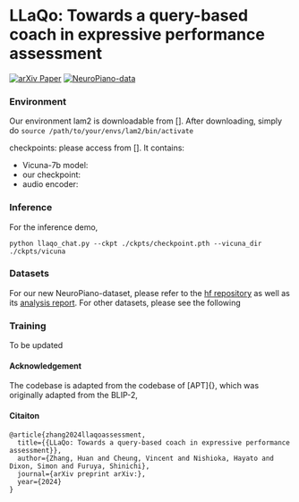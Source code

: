 # LLaQo: Towards a query-based coach in expressive performance assessment
[![arXiv Paper](https://img.shields.io/badge/arXiv-Paper-brightgreen)]() [![NeuroPiano-data](https://img.shields.io/badge/neuropiano-data-orange)](https://huggingface.co/datasets/anusfoil/NeuroPiano-data) 



### Environment

Our environment lam2 is downloadable from []. After downloading, simply do ```source /path/to/your/envs/lam2/bin/activate ```

checkpoints: please access from []. It contains:
- Vicuna-7b model: 
- our checkpoint: 
- audio encoder: 


### Inference

For the inference demo, 
```
python llaqo_chat.py --ckpt ./ckpts/checkpoint.pth --vicuna_dir ./ckpts/vicuna
```

### Datasets

For our new NeuroPiano-dataset, please refer to the [hf repository](https://huggingface.co/datasets/anusfoil/NeuroPiano-data) as well as its [analysis report](). For other datasets, please see the following 


### Training

To be updated

#### Acknowledgement

The codebase is adapted from the codebase of [APT]{}, which was originally adapted from the BLIP-2,  


#### Citaiton
```
@article{zhang2024llaqoassessment,
  title={{LLaQo: Towards a query-based coach in expressive performance assessment}},
  author={Zhang, Huan and Cheung, Vincent and Nishioka, Hayato and Dixon, Simon and Furuya, Shinichi},
  journal={arXiv preprint arXiv:},
  year={2024}
}
```

